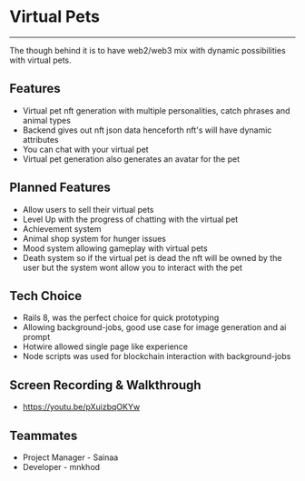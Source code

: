 # Virtual Pets

---
The though behind it is to have web2/web3 mix with dynamic possibilities with virtual pets.

## Features

- Virtual pet nft generation with multiple personalities, catch phrases and animal types
- Backend gives out nft json data henceforth nft's will have dynamic attributes
- You can chat with your virtual pet
- Virtual pet generation also generates an avatar for the pet

## Planned Features

- Allow users to sell their virtual pets
- Level Up with the progress of chatting with the virtual pet
- Achievement system
- Animal shop system for hunger issues
- Mood system allowing gameplay with virtual pets
- Death system so if the virtual pet is dead the nft will be owned by the user but the system wont allow you to interact with the pet

## Tech Choice

- Rails 8, was the perfect choice for quick prototyping
- Allowing background-jobs, good use case for image generation and ai prompt
- Hotwire allowed single page like experience
- Node scripts was used for blockchain interaction with background-jobs

## Screen Recording & Walkthrough
- https://youtu.be/pXuizbqOKYw

## Teammates

- Project Manager - Sainaa
- Developer - mnkhod
